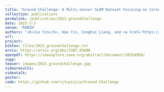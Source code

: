 ```yaml
---
title: "Ground-Challenge: A Multi-sensor SLAM Dataset Focusing on Corner Cases for Ground Robots"
collection: publications
permalink: /publication/2023-groundchallenge
date: 2023-3-3
venue: 'ROBIO'
authors: "<b>Jie Yin</b>, Hao Yin, Conghui Liang, and <a href='https://en.wikipedia.org/wiki/Zhengyou_Zhang' target='_blank'>Zhengyou Zhang</a>"
url: 
project: 
bibtex: files/2023_groundchallenge.txt
arxiv: https://arxiv.org/abs/2307.03890
openpdf: https://ieeexplore.ieee.org/abstract/document/10354969/
supp: 
teaser: images/2023_groundchallenge.jpg
videoresults: 
videotalk: 
poster: 
code: https://github.com/sjtuyinjie/Ground-Challenge
---
```

